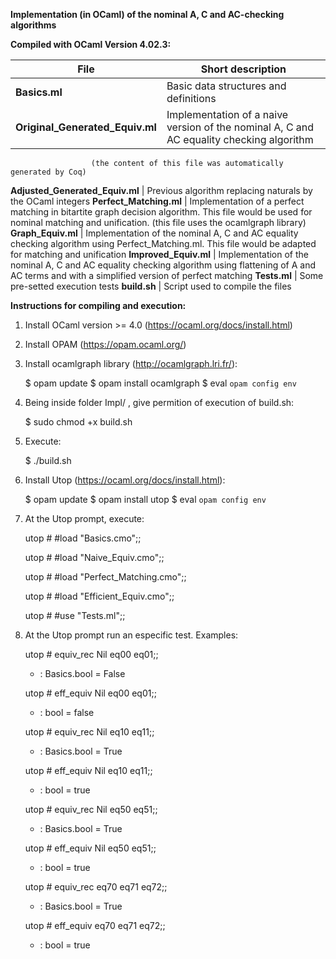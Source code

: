**Implementation (in OCaml) of the nominal A, C and AC-checking algorithms**


**Compiled with OCaml Version 4.02.3:**


**File** | Short description
------------ | -------------
**Basics.ml** | Basic data structures and definitions 
**Original_Generated_Equiv.ml**  | Implementation of a naive version of the nominal A, C and AC equality checking algorithm
                      (the content of this file was automatically generated by Coq)
**Adjusted_Generated_Equiv.ml**  | Previous algorithm replacing naturals by the OCaml 
integers
**Perfect_Matching.ml** | Implementation of a perfect matching in bitartite graph decision algorithm. This file would be used for nominal matching and unification.
                      (this file uses the ocamlgraph library)
**Graph_Equiv.ml** | Implementation of the nominal A, C and AC equality checking 
algorithm using Perfect_Matching.ml. This file would be adapted for matching and unification
**Improved_Equiv.ml** | Implementation of the nominal A, C and AC equality checking algorithm using flattening of A and AC terms and with a simplified version of perfect matching 
**Tests.ml**  | Some pre-setted execution tests
**build.sh**  | Script used to compile the files



**Instructions for compiling and execution:**

1) Install OCaml version >= 4.0 (https://ocaml.org/docs/install.html)


2) Install OPAM (https://opam.ocaml.org/)


3) Install ocamlgraph library (http://ocamlgraph.lri.fr/):

   $ opam update
   $ opam install ocamlgraph
   $ eval `opam config env`
  

4) Being inside folder Impl/ , give permition of execution of build.sh:

   $ sudo chmod +x build.sh


5) Execute: 
   
   $ ./build.sh


6) Install Utop (https://ocaml.org/docs/install.html):

   $ opam update
   $ opam install utop
   $ eval `opam config env`


7) At the Utop prompt, execute:

   utop # #load "Basics.cmo";;

   utop # #load "Naive_Equiv.cmo";;

   utop # #load "Perfect_Matching.cmo";;

   utop # #load "Efficient_Equiv.cmo";;

   utop # #use "Tests.ml";;


8) At the Utop prompt run an especific test. Examples:

   utop # equiv_rec Nil eq00 eq01;;
   - : Basics.bool = False

   utop # eff_equiv Nil eq00 eq01;;
   - : bool = false

   utop # equiv_rec Nil eq10 eq11;;
   - : Basics.bool = True

   utop # eff_equiv Nil eq10 eq11;;
   - : bool = true

   utop # equiv_rec Nil eq50 eq51;;
   - : Basics.bool = True

   utop # eff_equiv Nil eq50 eq51;;
   - : bool = true

   utop # equiv_rec eq70 eq71 eq72;;
   - : Basics.bool = True

   utop # eff_equiv eq70 eq71 eq72;;
   - : bool = true




